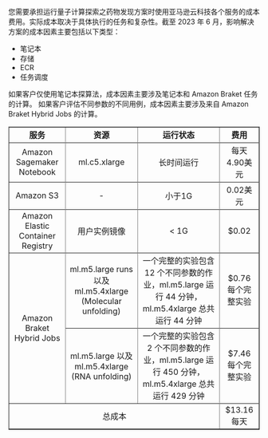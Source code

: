 您需要承担运行量子计算探索之药物发现方案时使用亚马逊云科技各个服务的成本费用。实际成本取决于具体执行的任务和复杂性。截至 2023 年 6 月，影响解决方案的成本因素主要包括以下类型：

- 笔记本
- 存储
- ECR
- 任务调度

如果客户仅使用笔记本探算法，成本因素主要涉及笔记本和 Amazon Braket 任务的计算。 如果客户评估不同参数的不同用例，成本因素主要涉及来自 Amazon Braket Hybrid Jobs 的计算。

<table border='1' style="text-align: center">
    <tr>
        <td><B>服务</td>
        <td><B>资源</td>
        <td><B>运行状态</td>
        <td><B>费用</td>
    <tr>
    <tr>
        <td>Amazon Sagemaker Notebook</td>
        <td>ml.c5.xlarge</td>
        <td>长时间运行</td>
        <td>每天4.90美元</td>
    <tr>
    <tr>
        <td>Amazon S3</td>
        <td>-</td>
        <td>小于1G</td>
        <td>0.02美元</td>
    <tr>
    <tr>
        <td>Amazon Elastic Container Registry</td>
        <td>用户实例镜像</td>
        <td>< 1G</td>
        <td>$0.02</td>
    <tr>
    <tr>
        <td rowspan="4">Amazon Braket Hybrid Jobs</td>
        <td>ml.m5.large runs 以及 ml.m5.4xlarge (Molecular unfolding)</td>
        <td>一个完整的实验包含 12 个不同参数的作业，ml.m5.large 运行 44 分钟，ml.m5.4xlarge 总共运行 44 分钟</td>
        <td>$0.76 每个完整实验</td>
    <tr>
    <tr>
        <td>ml.m5.large 以及 ml.m5.4xlarge (RNA unfolding)</td>
        <td>一个完整的实验包含 2 个不同参数的作业，ml.m5.large 运行 450 分钟，ml.m5.4xlarge 总共运行 429 分钟</td>
        <td>$7.46 每个完整实验 </td>
    <tr>
    <tr>
        <td colspan='3'>总成本</td>
        <td>$13.16 每天</td>
    <tr>
</table>
